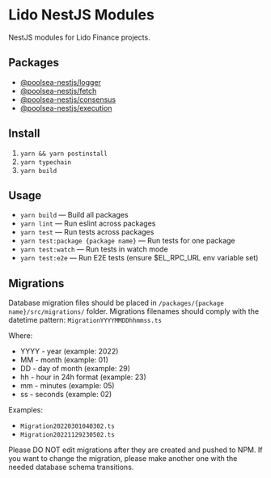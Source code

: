 # Lido NestJS Modules

NestJS modules for Lido Finance projects.

## Packages

- [@poolsea-nestjs/logger](/packages/logger/README.md)
- [@poolsea-nestjs/fetch](/packages/fetch/README.md)
- [@poolsea-nestjs/consensus](/packages/consensus/README.md)
- [@poolsea-nestjs/execution](/packages/execution/README.md)

## Install

1. `yarn && yarn postinstall`
2. `yarn typechain`
3. `yarn build`

## Usage

- `yarn build` — Build all packages
- `yarn lint` — Run eslint across packages
- `yarn test` — Run tests across packages
- `yarn test:package {package name}` — Run tests for one package
- `yarn test:watch` — Run tests in watch mode
- `yarn test:e2e` — Run E2E tests (ensure $EL_RPC_URL env variable set)

## Migrations

Database migration files should be placed in `/packages/{package name}/src/migrations/` folder.
Migrations filenames should comply with the datetime pattern: `MigrationYYYYMMDDhhmmss.ts`

Where:
* YYYY - year (example: 2022)
* MM - month (example: 01)
* DD - day of month (example: 29)
* hh - hour in 24h format (example: 23)
* mm - minutes (example: 05)
* ss - seconds (example: 02)

Examples: 
 - `Migration20220301040302.ts`
 - `Migration20221129230502.ts`



Please DO NOT edit migrations after they are created and pushed to NPM.
If you want to change the migration, 
please make another one with the needed database schema transitions.
